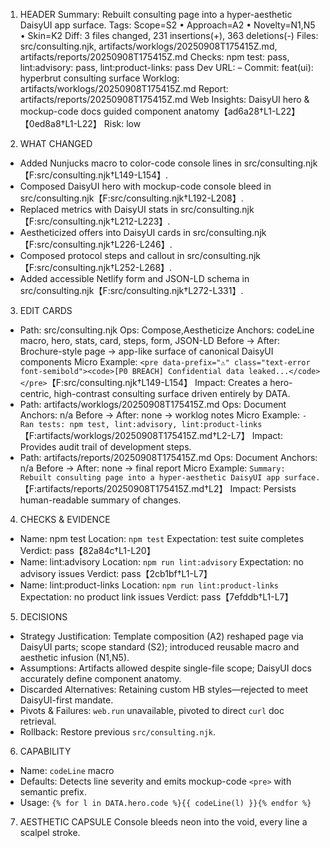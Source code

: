 1) HEADER
Summary: Rebuilt consulting page into a hyper-aesthetic DaisyUI app surface.
Tags: Scope=S2 • Approach=A2 • Novelty=N1,N5 • Skin=K2
Diff: 3 files changed, 231 insertions(+), 363 deletions(-)
Files: src/consulting.njk, artifacts/worklogs/20250908T175415Z.md, artifacts/reports/20250908T175415Z.md
Checks: npm test: pass, lint:advisory: pass, lint:product-links: pass
Dev URL: –
Commit: feat(ui): hyperbrut consulting surface
Worklog: artifacts/worklogs/20250908T175415Z.md
Report: artifacts/reports/20250908T175415Z.md
Web Insights: DaisyUI hero & mockup-code docs guided component anatomy【ad6a28†L1-L22】【0ed8a8†L1-L22】
Risk: low

2) WHAT CHANGED
- Added Nunjucks macro to color-code console lines in src/consulting.njk【F:src/consulting.njk†L149-L154】.
- Composed DaisyUI hero with mockup-code console bleed in src/consulting.njk【F:src/consulting.njk†L192-L208】.
- Replaced metrics with DaisyUI stats in src/consulting.njk【F:src/consulting.njk†L212-L223】.
- Aestheticized offers into DaisyUI cards in src/consulting.njk【F:src/consulting.njk†L226-L246】.
- Composed protocol steps and callout in src/consulting.njk【F:src/consulting.njk†L252-L268】.
- Added accessible Netlify form and JSON-LD schema in src/consulting.njk【F:src/consulting.njk†L272-L331】.

3) EDIT CARDS
- Path: src/consulting.njk
  Ops: Compose,Aestheticize
  Anchors: codeLine macro, hero, stats, card, steps, form, JSON-LD
  Before → After: Brochure-style page → app-like surface of canonical DaisyUI components
  Micro Example: `<pre data-prefix="⚠" class="text-error font-semibold"><code>[P0 BREACH] Confidential data leaked...</code></pre>`【F:src/consulting.njk†L149-L154】
  Impact: Creates a hero-centric, high-contrast consulting surface driven entirely by DATA.
- Path: artifacts/worklogs/20250908T175415Z.md
  Ops: Document
  Anchors: n/a
  Before → After: none → worklog notes
  Micro Example: `- Ran tests: npm test, lint:advisory, lint:product-links`【F:artifacts/worklogs/20250908T175415Z.md†L2-L7】
  Impact: Provides audit trail of development steps.
- Path: artifacts/reports/20250908T175415Z.md
  Ops: Document
  Anchors: n/a
  Before → After: none → final report
  Micro Example: `Summary: Rebuilt consulting page into a hyper-aesthetic DaisyUI app surface.`【F:artifacts/reports/20250908T175415Z.md†L2】
  Impact: Persists human-readable summary of changes.

4) CHECKS & EVIDENCE
- Name: npm test
  Location: `npm test`
  Expectation: test suite completes
  Verdict: pass【82a84c†L1-L20】
- Name: lint:advisory
  Location: `npm run lint:advisory`
  Expectation: no advisory issues
  Verdict: pass【2cb1bf†L1-L7】
- Name: lint:product-links
  Location: `npm run lint:product-links`
  Expectation: no product link issues
  Verdict: pass【7efddb†L1-L7】

5) DECISIONS
- Strategy Justification: Template composition (A2) reshaped page via DaisyUI parts; scope standard (S2); introduced reusable macro and aesthetic infusion (N1,N5).
- Assumptions: Artifacts allowed despite single-file scope; DaisyUI docs accurately define component anatomy.
- Discarded Alternatives: Retaining custom HB styles—rejected to meet DaisyUI-first mandate.
- Pivots & Failures: `web.run` unavailable, pivoted to direct `curl` doc retrieval.
- Rollback: Restore previous `src/consulting.njk`.

6) CAPABILITY
- Name: `codeLine` macro
- Defaults: Detects line severity and emits mockup-code `<pre>` with semantic prefix.
- Usage: `{% for l in DATA.hero.code %}{{ codeLine(l) }}{% endfor %}`

7) AESTHETIC CAPSULE
Console bleeds neon into the void, every line a scalpel stroke.
